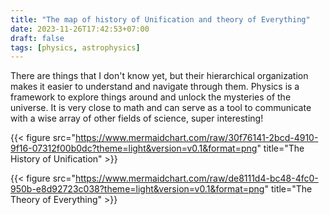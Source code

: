 ```yaml
---
title: "The map of history of Unification and theory of Everything"
date: 2023-11-26T17:42:53+07:00
draft: false
tags: [physics, astrophysics]
---
```


There are things that I don't know yet, but their hierarchical organization makes it easier to understand and navigate through them. Physics is a framework to explore things around and unlock the mysteries of the universe. It is very close to math and can serve as a tool to communicate with a wise array of other fields of science, super interesting!

{{< figure src="https://www.mermaidchart.com/raw/30f76141-2bcd-4910-9f16-07312f00b0dc?theme=light&version=v0.1&format=png" title="The History of Unification" >}}

{{< figure src="https://www.mermaidchart.com/raw/de8111d4-bc48-4fc0-950b-e8d92723c038?theme=light&version=v0.1&format=png" title="The Theory of Everything" >}}
